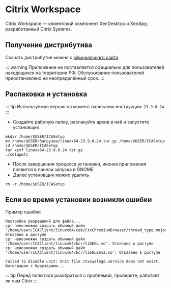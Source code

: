 # Citrix Workspace

Citrix Workspace — клиентский компонент XenDesktop и XenApp, разработанный Citrix Systems.

## Получение дистрибутива

Скачать дистрибутив можно с [официального сайта](https://www.citrix.com/downloads/workspace-app/linux/workspace-app-for-linux-latest.html)

::: warning
Приложение не поставляется официально для пользователей находящихся на территории РФ. Обслуживание пользователей приостановлено на неопределённый срок.
:::

## Распаковка и установка

::: tip
Используемая версия на момент написания инструкции: `23.9.0.24`
:::

- Создайте рабочую папку, распакуйте архив в неё и запустите установщик

```shell
mkdir /home/$USER/ICASetup
mv /home/$USER/Загрузки/linuxx64-23.9.0.24.tar.gz /home/$USER/ICASetup
cd /home/$USER/ICASetup
tar xzvf linuxx64-23.9.0.24.tar.gz
./setupwfc
```

- После завершения процесса установки, иконка приложения появится в панели запуска в GNOME
- Далее установщик можно удалить

```shell
rm -r /home/$USER/ICASetup
```

## Если во время установки возникли ошибки

Пример ошибки

```
Настройка разрешений для файла...
cp: невозможно создать обычный файл '/home/user/ICAClient/linuxx64/ceb/CtxChromiumBrowser/thread_type.mojom.m.js': Отказано в доступе
cp: невозможно создать обычный файл '/home/user/ICAClient/linuxx64/bcr/libEGL.so': Отказано в доступе
cp: невозможно создать обычный файл '/home/user/ICAClient/linuxx64/bcr/libGLESv2.so': Отказано в доступе

Failed to disable unit: Unit file ctxcwalogd.service does not exist.
Интеграция с браузерами...
```

::: tip
Перед попыткой разобраться с проблемой, проверьте, работает ли сам Citrix
:::
